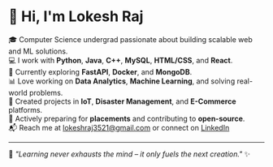 
# 👋 Hi, I'm Lokesh Raj

🎓 Computer Science undergrad passionate about building scalable web and ML solutions.  
💻 I work with **Python**, **Java**, **C++**, **MySQL**, **HTML/CSS**, and **React**.  
🔧 Currently exploring **FastAPI**, **Docker**, and **MongoDB**.  
📊 Love working on **Data Analytics**, **Machine Learning**, and solving real-world problems.  
📱 Created projects in **IoT**, **Disaster Management**, and **E-Commerce** platforms.  
🚀 Actively preparing for **placements** and contributing to **open-source**.  
📬 Reach me at lokeshraj3521@gmail.com or connect on [LinkedIn](https://www.linkedin.com/in/lokesh-raj3521/)

---

🧠 _"Learning never exhausts the mind – it only fuels the next creation."_ ✨

<!--
**lokeshraj3521/lokeshraj3521** is a ✨ _special_ ✨ repository because its `README.md` (this file) appears on your GitHub profile.

Here are some ideas to get you started:

- 🔭 I’m currently working on ...
- 🌱 I’m currently learning ...
- 👯 I’m looking to collaborate on ...
- 🤔 I’m looking for help with ...
- 💬 Ask me about ...
- 📫 How to reach me: ...
- 😄 Pronouns: ...
- ⚡ Fun fact: ...
-->
